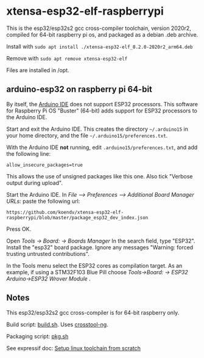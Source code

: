 # xtensa-esp32-elf-raspberrypi
This is the esp32/esp32s2 gcc cross-compiler toolchain, version 2020r2, compiled for 64-bit raspberry pi os, and packaged as a debian .deb archive.

Install with ``sudo apt install ./xtensa-esp32-elf_8.2.0-2020r2_arm64.deb``

Remove with ``sudo apt remove xtensa-esp32-elf``

Files are installed in /opt.

## arduino-esp32 on raspberry pi 64-bit

By itself, the [Arduino IDE](https://www.arduino.cc/en/Main/Software) does not support ESP32 processors. This software for  Raspberry Pi OS "Buster" (64-bit) adds support for ESP32 processors to the Arduino IDE.

Start and exit the Arduino IDE. This creates the directory `~/.arduino15`  in your home directory, and the file `~/.arduino15/preferences.txt`.

With the Arduino IDE **not** running, edit `.arduino15/preferences.txt`, and add the following line:
```
allow_insecure_packages=true
```
This allows the use of unsigned packages like this one. Also tick "Verbose output during upload".

Start  the Arduino IDE. In *File --> Preferences --> Additional Board Manager URLs:* paste the following url:
```
https://github.com/koendv/xtensa-esp32-elf-raspberrypi/blob/master/package_esp32_dev_index.json
```
Press OK.

Open *Tools -> Board: -> Boards Manager*
In the search field, type "ESP32". Install the "esp32" board package. Ignore any messages "Warning: forced trusting untrusted contributions".

In the Tools menu select the ESP32 cores as compilation target. As an example, if using a STM32F103 Blue Pill choose *Tools->Board: -> ESP32 Arduino->ESP32 Wrover Module* .


## Notes

This esp32/esp32s2 gcc cross-compiler is for 64-bit raspberry only.

Build script: [build.sh](build.sh). Uses [crosstool-ng](http://crosstool-ng.github.io/docs/).

Packaging script: [pkg.sh](pkg.sh)

See expressif doc: [Setup linux toolchain from scratch](https://docs.espressif.com/projects/esp-idf/en/latest/esp32/get-started/linux-setup-scratch.html)



